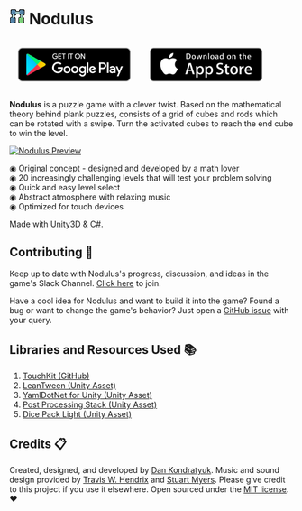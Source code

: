 # [![Nodulus Logo](docs/Logo/nodulus-logo-28.png)](https://github.com/Hyperparticle/nodulus "Nodulus") Nodulus

[<img alt='Get it on Google Play' src='docs/badges/google-play-badge.png' width="200px"  style="padding:15px"/>](https://play.google.com/store/apps/details?id=com.hyperparticle.nodulus&pcampaignid=MKT-Other-global-all-co-prtnr-py-PartBadge-Mar2515-1 "Get it on Google Play") [<img alt='Download on the App Store' src='docs/badges/Download_on_the_App_Store_Badge_US-UK_135x40.svg' width="200px" style="padding:15px"/>](https://itunes.apple.com/us/app/nodulus/id1294238868?ls=1&mt=8 "Download on the App Store")

<b>Nodulus</b> is a puzzle game with a clever twist. Based on the mathematical theory behind plank puzzles, consists of a grid of cubes and rods which can be rotated with a swipe. Turn the activated cubes to reach the end cube to win the level.

[![Nodulus Preview](docs/gif/nodulus-gameplay-1.gif)](https://gfycat.com/PresentPeacefulHerring "Nodulus Preview")

◉ Original concept - designed and developed by a math lover
<br>
◉ 20 increasingly challenging levels that will test your problem solving
<br>
◉ Quick and easy level select
<br>
◉ Abstract atmosphere with relaxing music
<br>
◉ Optimized for touch devices


Made with [Unity3D](https://unity3d.com/ "Unity3D home") & [C#](https://docs.microsoft.com/en-us/dotnet/csharp/getting-started/introduction-to-the-csharp-language-and-the-net-framework "C# Getting Started").

## Contributing :mega:

Keep up to date with Nodulus's progress, discussion, and ideas in the game's Slack Channel. [Click here](http://nodulus.slack.hyperparticle.com/ "Nodulus Slack") to join.

Have a cool idea for Nodulus and want to build it into the game? Found a bug or want to change the game's behavior? Just open a [GitHub issue](https://github.com/Hyperparticle/nodulus/issues) with your query.

## Libraries and Resources Used :books:

1. [TouchKit (GitHub)](https://github.com/prime31/TouchKit)
2. [LeanTween (Unity Asset)](https://assetstore.unity.com/packages/tools/animation/leantween-3595)
3. [YamlDotNet for Unity (Unity Asset)](https://assetstore.unity.com/packages/tools/integration/yamldotnet-for-unity-36292)
4. [Post Processing Stack (Unity Asset)](https://assetstore.unity.com/packages/essentials/post-processing-stack-83912)
5. [Dice Pack Light (Unity Asset)](https://assetstore.unity.com/packages/templates/packs/dice-pack-light-165)

## Credits :clipboard:

Created, designed, and developed by [Dan Kondratyuk](https://hyperparticle.com/about/). Music and sound design provided by [Travis W. Hendrix](http://traviswhendrix.com/) and [Stuart Myers](https://stuartmyers.com/). Please give credit to this project if you use it elsewhere. Open sourced under the [MIT license](LICENSE.md). :heart:
